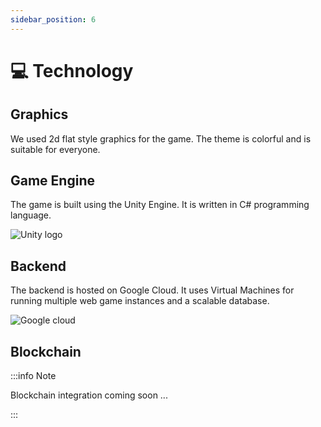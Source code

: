 ```yaml
---
sidebar_position: 6
---
```


# 💻 Technology

## Graphics

We used 2d flat style graphics for the game. The theme is colorful and is suitable for everyone.

## Game Engine

The game is built using the Unity Engine. It is written in C# programming language. 

![Unity logo](/img/icons/unity.png)

## Backend

The backend is hosted on Google Cloud. It uses Virtual Machines for running multiple web game instances and a scalable database.

![Google cloud](/img/icons/google_cloud.png)

## Blockchain

:::info Note

Blockchain integration coming soon ...

:::